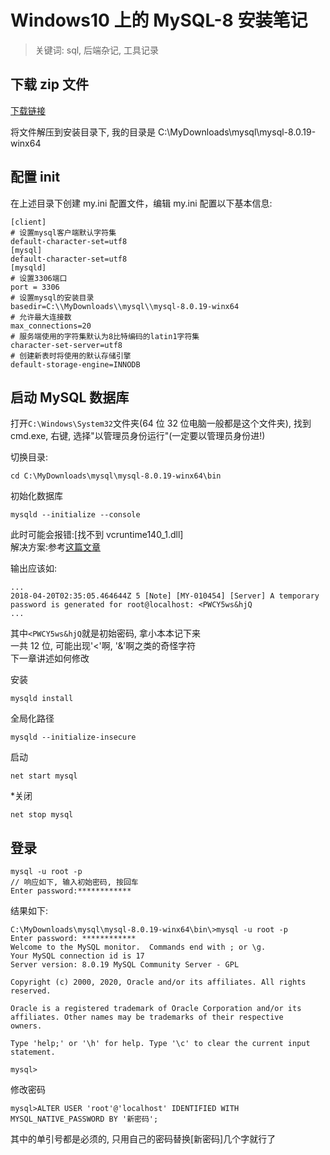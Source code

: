 # Windows10 上的 MySQL-8 安装笔记

> 关键词: sql, 后端杂记, 工具记录

## 下载 zip 文件

[下载链接](https://dev.mysql.com/downloads/mysql/)

将文件解压到安装目录下, 我的目录是 C:\MyDownloads\mysql\mysql-8.0.19-winx64

## 配置 init

在上述目录下创建 my.ini 配置文件，编辑 my.ini 配置以下基本信息:

    [client]
    # 设置mysql客户端默认字符集
    default-character-set=utf8
    [mysql]
    default-character-set=utf8
    [mysqld]
    # 设置3306端口
    port = 3306
    # 设置mysql的安装目录
    basedir=C:\\MyDownloads\\mysql\\mysql-8.0.19-winx64
    # 允许最大连接数
    max_connections=20
    # 服务端使用的字符集默认为8比特编码的latin1字符集
    character-set-server=utf8
    # 创建新表时将使用的默认存储引擎
    default-storage-engine=INNODB

## 启动 MySQL 数据库

打开`C:\Windows\System32`文件夹(64 位 32 位电脑一般都是这个文件夹), 找到 cmd.exe, 右键, 选择"以管理员身份运行"(一定要以管理员身份进!)

切换目录:

    cd C:\MyDownloads\mysql\mysql-8.0.19-winx64\bin

初始化数据库

    mysqld --initialize --console

此时可能会报错:[找不到 vcruntime140_1.dll]  
解决方案:参考[这篇文章](https://blog.csdn.net/qq_42365534/article/details/102847013)

输出应该如:

    ...
    2018-04-20T02:35:05.464644Z 5 [Note] [MY-010454] [Server] A temporary password is generated for root@localhost: <PWCY5ws&hjQ
    ...

其中`<PWCY5ws&hjQ`就是初始密码, 拿小本本记下来  
一共 12 位, 可能出现'<'啊, '&'啊之类的奇怪字符  
下一章讲述如何修改

安装

    mysqld install

全局化路径

    mysqld --initialize-insecure

启动

    net start mysql

\*关闭

    net stop mysql

## 登录

    mysql -u root -p
    // 响应如下, 输入初始密码, 按回车
    Enter password:************

结果如下:

    C:\MyDownloads\mysql\mysql-8.0.19-winx64\bin\>mysql -u root -p
    Enter password: ************
    Welcome to the MySQL monitor.  Commands end with ; or \g.
    Your MySQL connection id is 17
    Server version: 8.0.19 MySQL Community Server - GPL

    Copyright (c) 2000, 2020, Oracle and/or its affiliates. All rights reserved.

    Oracle is a registered trademark of Oracle Corporation and/or its
    affiliates. Other names may be trademarks of their respective
    owners.

    Type 'help;' or '\h' for help. Type '\c' to clear the current input statement.

    mysql>

修改密码

    mysql>ALTER USER 'root'@'localhost' IDENTIFIED WITH MYSQL_NATIVE_PASSWORD BY '新密码';

其中的单引号都是必须的, 只用自己的密码替换[新密码]几个字就行了
